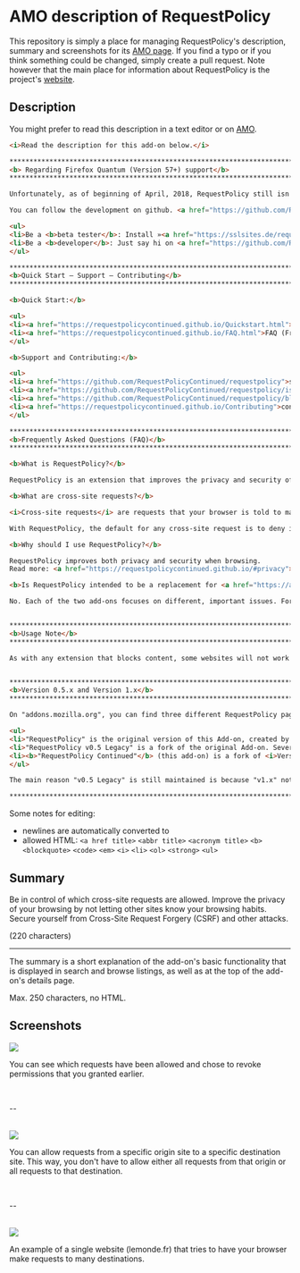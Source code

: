 # AMO description of RequestPolicy

This repository is simply a place for managing RequestPolicy's description,
summary and screenshots for its [AMO page](https://addons.mozilla.org/en-US/firefox/addon/requestpolicy-continued/).
If you find a typo or if you think something could be changed, simply create
a pull request. Note however that the main place for information about
RequestPolicy is the project's [website](https://requestpolicycontinued.github.io/).

## Description

You might prefer to read this description in a text editor or on [AMO](https://addons.mozilla.org/en-US/firefox/addon/requestpolicy-continued/).

```html
<i>Read the description for this add-on below.</i>

*********************************************************************************
<b> Regarding Firefox Quantum (Version 57+) support</b>
*********************************************************************************

Unfortunately, as of beginning of April, 2018, RequestPolicy still isn't compatible with Firefox Quantum. To <b>be able to use RequestPolicy on Firefox</b>, you need to use <a href="https://www.mozilla.org/en-US/firefox/organizations/faq/"><abbr title="Firefox: Extended Support Release">Firefox ESR</abbr></a>.

You can follow the development on github. <a href="https://github.com/RequestPolicyContinued/requestpolicy/issues/704">Issue #704</a> is the main issue for the WebExtension port. Help is always appreciated!

<ul>
<li>Be a <b>beta tester</b>: Install »<a href="https://sslsites.de/requestpolicy.256k.de/requestpolicy-nightly.xpi">the development version</a>«. Be sure to disable or uninstall all other RP/RPC versions.</li>
<li>Be a <b>developer</b>: Just say hi on <a href="https://github.com/RequestPolicyContinued/requestpolicy/issues/826">issue #826</a> or pick one of the <a href="https://github.com/RequestPolicyContinued/requestpolicy/issues?q=is%3Aissue+is%3Aopen+label%3A%22good+first+issue%22">issues for starters</a>.</li>
</ul>

*********************************************************************************
<b>Quick Start — Support — Contributing</b>
*********************************************************************************

<b>Quick Start:</b>

<ul>
<li><a href="https://requestpolicycontinued.github.io/Quickstart.html">Learn how to use RequestPolicy</a></li>
<li><a href="https://requestpolicycontinued.github.io/FAQ.html">FAQ (Frequently Asked Questions)</a> — <i>short FAQ: see below</i></li>
</ul>

<b>Support and Contributing:</b>

<ul>
<li><a href="https://github.com/RequestPolicyContinued/requestpolicy">source code repository</a> — <i>GitHub</i></li>
<li><a href="https://github.com/RequestPolicyContinued/requestpolicy/issues">issue tracker</a> — <i>bugs, feature requests, etc.</i></li>
<li><a href="https://github.com/RequestPolicyContinued/requestpolicy/blob/dev-1.0/ChangeLog.md">ChangeLog</a> — <i>list of changes by version</i></li>
<li><a href="https://requestpolicycontinued.github.io/Contributing">contributing notes</a></li>
</ul>

*********************************************************************************
<b>Frequently Asked Questions (FAQ)</b>
*********************************************************************************

<b>What is RequestPolicy?</b>

RequestPolicy is an extension that improves the privacy and security of your browsing by giving you control over when cross-site requests are allowed by webpages you visit.

<b>What are cross-site requests?</b>

<i>Cross-site requests</i> are requests that your browser is told to make by a website you are visiting to a completely different website. Though usually legitimate requests, they often result in advertising companies and other websites knowing your browsing habits, including specific pages you view throughout the day. Among the attacks that cross-site requests are used in, they are particularly dangerous with Cross-Site Request Forgery (CSRF) attacks where your browser is told to make a request to another website and that other website thinks you (the person) meant to make the request.

With RequestPolicy, the default for any cross-site request is to deny it. Users are notified when requests on the current page have been blocked (the status bar flag icon at the bottom right of your browser turns red). Clicking on this status bar flag icon gives you a menu where you can view and modify which requests are blocked and allowed. You can whitelist requests you approve of by origin site, destination site, or specific origin-to-destination.

<b>Why should I use RequestPolicy?</b>

RequestPolicy improves both privacy and security when browsing.
Read more: <a href="https://requestpolicycontinued.github.io/#privacy">privacy reasons</a> • <a href="https://requestpolicycontinued.github.io/#security">security reasons</a>

<b>Is RequestPolicy intended to be a replacement for <a href="https://addons.mozilla.org/en-US/firefox/addon/noscript/">NoScript</a>?</b>

No. Each of the two add-ons focuses on different, important issues. For the best security, we recommend using both RequestPolicy and NoScript. <a href="https://requestpolicycontinued.github.io/#faq-noscript" title="more information on the difference between RequestPolicy and NoScript">Read more</a>.


*********************************************************************************
<b>Usage Note</b>
*********************************************************************************

As with any extension that blocks content, some websites will not work properly until you have allowed the required content. If a website you visit isn't working, you can use the RequestPolicy menu to allow the cross-site requests the website needs. After a short while of using RequestPolicy, you will have whitelisted all of the required cross-site requests for sites you frequently visit and you will use the RequestPolicy menu much less.


*********************************************************************************
<b>Version 0.5.x and Version 1.x</b>
*********************************************************************************

On "addons.mozilla.org", you can find three different RequestPolicy pages: "<a href="https://addons.mozilla.org/en-US/firefox/addon/requestpolicy/">RequestPolicy</a>", "<a href="https://addons.mozilla.org/en-US/firefox/addon/requestpolicy-legacy/">RequestPolicy v0.5 Legacy</a>" and "<a href="https://addons.mozilla.org/en-US/firefox/addon/requestpolicy-continued/">RequestPolicy Continued</a>" (this page)

<ul>
<li>"RequestPolicy" is the original version of this Add-on, created by Justin Samuel. Justin stopped working on RequestPolicy in 2012.</li>
<li>"RequestPolicy v0.5 Legacy" is a fork of the original Add-on. Several compatibility issues have been fixed.</li>
<li><b>"RequestPolicy Continued"</b> (this add-on) is a fork of <i>Version 1.x Beta</i> by Justin Samuel. Compared to above v0.5.x releases, it has an improved user interface, the possibility to subscribe to rules, and many more new features.</li>
</ul>

The main reason "v0.5 Legacy" is still maintained is because "v1.x" not yet supports the "strictness" feature, needed by some users, see <a href="https://github.com/RequestPolicyContinued/requestpolicy/issues/474">this github issue</a>.

*********************************************************************************
```

Some notes for editing:

  * newlines are automatically converted to <br>
  * allowed HTML: `<a href title>` `<abbr title>` `<acronym title>` `<b>` `<blockquote>` `<code>` `<em>` `<i>` `<li>` `<ol>` `<strong>` `<ul>`


## Summary

Be in control of which cross-site requests are allowed. Improve the privacy of your browsing by not letting other sites know your browsing habits. Secure yourself from Cross-Site Request Forgery (CSRF) and other attacks.

(220 characters)

---

The summary is a short explanation of the add-on's basic functionality
that is displayed in search and browse listings, as well as at the top of the
add-on's details page.

Max. 250 characters, no HTML.

## Screenshots

<img src="https://raw.githubusercontent.com/RequestPolicyContinued/amo-description/master/images/001.png" />

You can see which requests have been allowed and chose to revoke permissions that you granted earlier.

<br />

--

<br />

<img src="https://raw.githubusercontent.com/RequestPolicyContinued/amo-description/master/images/002.png" />

You can allow requests from a specific origin site to a specific destination site. This way, you don't have to allow either all requests from that origin or all requests to that destination.

<br />

--

<br />

<img src="https://raw.githubusercontent.com/RequestPolicyContinued/amo-description/master/images/003.png" />

An example of a single website (lemonde.fr) that tries to have your browser make requests to many destinations.
